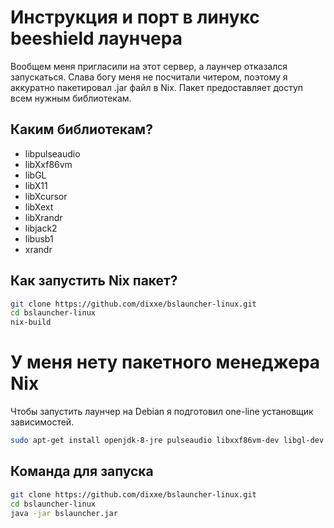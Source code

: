 # Инструкция и порт в линукс beeshield лаунчера
Вообщем меня пригласили на этот сервер, а лаунчер отказался запускаться. 
Слава богу меня не посчитали читером, поэтому я аккуратно пакетировал .jar файл в Nix. Пакет предоставляет доступ всем нужным библиотекам.

## Каким библиотекам?
- libpulseaudio
- libXxf86vm
- libGL
- libX11
- libXcursor
- libXext
- libXrandr
- libjack2
- libusb1
- xrandr

## Как запустить Nix пакет?
```bash
git clone https://github.com/dixxe/bslauncher-linux.git
cd bslauncher-linux
nix-build
```


# У меня нету пакетного менеджера Nix
Чтобы запустить лаунчер на Debian я подготовил one-line установщик зависимостей.
```bash
sudo apt-get install openjdk-8-jre pulseaudio libxxf86vm-dev libgl-dev libx11-6 libxcursor-dev libxext-dev libxrandr-dev libjack-dev libhidapi-libusb0
```

## Команда для запуска
```bash
git clone https://github.com/dixxe/bslauncher-linux.git
cd bslauncher-linux
java -jar bslauncher.jar
```
